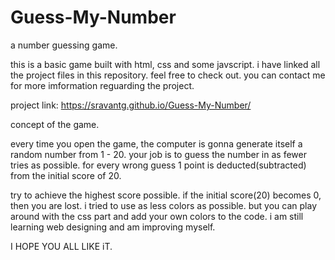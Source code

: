 # Guess-My-Number

a number guessing game.

this is a basic game built with html, css and some javscript.
i have linked all the project files in this repository. feel free to check out.
you can contact me for more imformation reguarding the project.

project link:
https://sravantg.github.io/Guess-My-Number/

concept of the game.

every time you open the game, the computer is gonna generate itself a random number from 1 - 20.
your job is to guess the number in as fewer tries as possible.
for every wrong guess 1 point is deducted(subtracted) from the initial score of 20.

try to achieve the highest score possible.
if the initial score(20) becomes 0, then you are lost.
i tried to use as less colors as possible. but you can play around with the css part and add your own colors to the code.
i am still learning web designing and am improving myself.

I HOPE YOU ALL LIKE iT.
